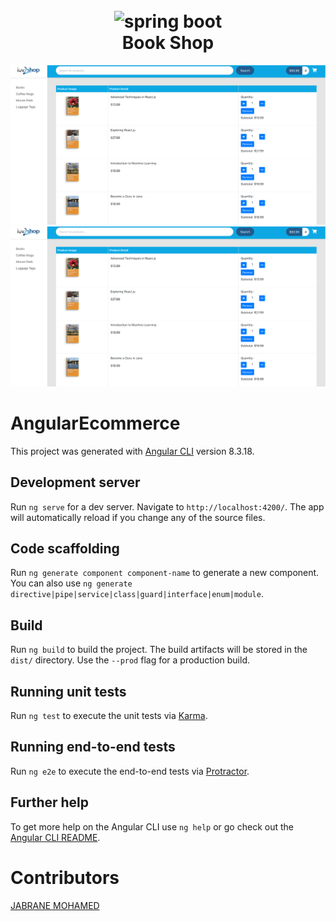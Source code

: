 <h1 align="center">
  <br>
  <a><img src="https://github.com/jabranemohamed/angular-ecommerce/blob/master/docs/images/Angular.png" alt="spring boot"></a>
  <br>
  Book Shop
  <br>
</h1>    

<p align="center">
    <a alt="Material">
          <a><img src="https://github.com/jabranemohamed/angular-ecommerce/blob/master/docs/images/img1.png" alt="product list"></a>
    </a>  
    <a alt="Material">
          <a><img src="https://github.com/jabranemohamed/angular-ecommerce/blob/master/docs/images/img1.png" alt="product list"></a>
    </a>     
</p>

# AngularEcommerce

This project was generated with [Angular CLI](https://github.com/angular/angular-cli) version 8.3.18.

## Development server

Run `ng serve` for a dev server. Navigate to `http://localhost:4200/`. The app will automatically reload if you change any of the source files.

## Code scaffolding

Run `ng generate component component-name` to generate a new component. You can also use `ng generate directive|pipe|service|class|guard|interface|enum|module`.

## Build

Run `ng build` to build the project. The build artifacts will be stored in the `dist/` directory. Use the `--prod` flag for a production build.

## Running unit tests

Run `ng test` to execute the unit tests via [Karma](https://karma-runner.github.io).

## Running end-to-end tests

Run `ng e2e` to execute the end-to-end tests via [Protractor](http://www.protractortest.org/).

## Further help

To get more help on the Angular CLI use `ng help` or go check out the [Angular CLI README](https://github.com/angular/angular-cli/blob/master/README.md).



# Contributors ##
[JABRANE MOHAMED](https://www.linkedin.com/in/mohamedhj/)
